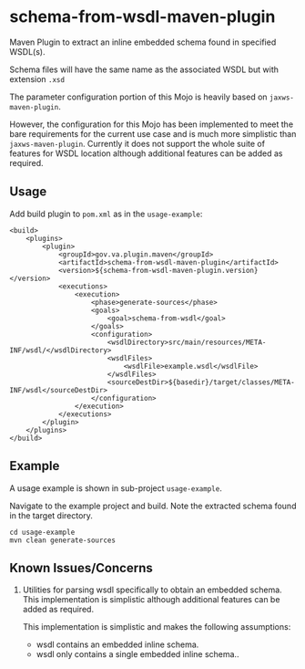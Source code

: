 # schema-from-wsdl-maven-plugin

Maven Plugin to extract an inline embedded schema found in specified WSDL(s).

Schema files will have the same name as the associated WSDL but with extension `.xsd`
 
The parameter configuration portion of this Mojo is heavily based on `jaxws-maven-plugin`.
 
However, the configuration for this Mojo has been implemented to meet the bare requirements for the current use case and is much more simplistic than `jaxws-maven-plugin`. Currently it does not support the whole suite of features for WSDL location although additional features can be added as required.

## Usage

Add build plugin to `pom.xml` as in the `usage-example`:

```
<build>
    <plugins>
        <plugin>
            <groupId>gov.va.plugin.maven</groupId>
            <artifactId>schema-from-wsdl-maven-plugin</artifactId>
            <version>${schema-from-wsdl-maven-plugin.version}</version>
            <executions>
                <execution>
                    <phase>generate-sources</phase>
                    <goals>
                        <goal>schema-from-wsdl</goal>
                    </goals>
                    <configuration>
                        <wsdlDirectory>src/main/resources/META-INF/wsdl/</wsdlDirectory>
                        <wsdlFiles>
                            <wsdlFile>example.wsdl</wsdlFile>
                        </wsdlFiles>
                        <sourceDestDir>${basedir}/target/classes/META-INF/wsdl</sourceDestDir>
                    </configuration>
                </execution>
            </executions>
        </plugin>
    </plugins>
</build>
```

## Example

A usage example is shown in sub-project `usage-example`.

Navigate to the example project and build.  Note the extracted schema found in the target directory.

```
cd usage-example
mvn clean generate-sources
```

## Known Issues/Concerns

1. Utilities for parsing wsdl specifically to obtain an embedded schema. This implementation is simplistic although additional features can be added as required. 

   This implementation is simplistic and makes the following assumptions:
   * wsdl contains an embedded inline schema.
   * wsdl only contains a single embedded inline schema..
